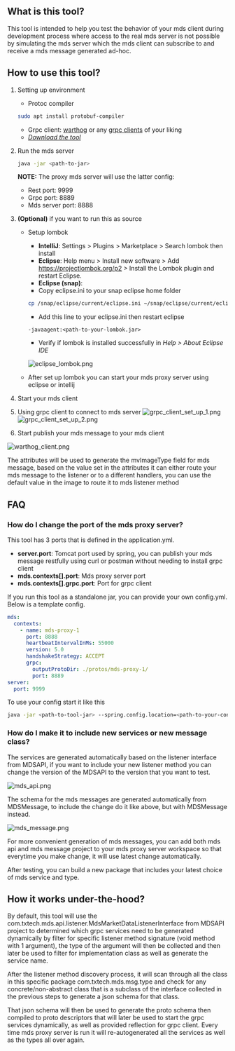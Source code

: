 ## What is this tool?
This tool is intended to help you test the behavior of your mds client during development process where access to the real mds server is not possible by simulating the mds server which the mds client can subscribe to and receive a mds message generated ad-hoc.

## How to use this tool?

1. Setting up environment
   - Protoc compiler
    ```bash
    sudo apt install protobuf-compiler
    ```
   - Grpc client: [warthog](https://github.com/Forest33/warthog) or any [grpc clients](https://github.com/grpc-ecosystem/awesome-grpc#tools) of your liking
   - [*Download the tool*](https://gitlab.tx-tech.com/vn-core/internal-tool/mds2core-testing-tool/-/releases)

2. Run the mds server
    ```bash
    java -jar <path-to-jar>
    ```
    **NOTE:** The proxy mds server will use the latter config:
   - Rest port: 9999
   - Grpc port: 8889
   - Mds server port: 8888

3. **(Optional)** if you want to run this as source
   - Setup lombok
      - **IntelliJ**: Settings > Plugins > Marketplace > Search lombok then install
      - **Eclipse**: Help menu > Install new software > Add https://projectlombok.org/p2 > Install the Lombok plugin and restart Eclipse.
      - **Eclipse (snap)**: 
      - Copy eclipse.ini to your snap eclipse home folder
      ```bash
      cp /snap/eclipse/current/eclipse.ini ~/snap/eclipse/current/eclipse.ini
      ```
       - Add this line to your eclipse.ini then restart eclipse 
      ```text
      -javaagent:<path-to-your-lombok.jar>
       ```
      - Verify if lombok is installed successfully in _Help > About Eclipse IDE_ 

      ![eclipse_lombok.png](images%2Feclipse_lombok.png)

   - After set up lombok you can start your mds proxy server using eclipse or intellij

4. Start your mds client

5. Using grpc client to connect to mds server
![grpc_client_set_up_1.png](images%2Fgrpc_client_set_up_1.png)
![grpc_client_set_up_2.png](images%2Fgrpc_client_set_up_2.png)

6. Start publish your mds message to your mds client

![warthog_client.png](images%2Fwarthog_client.png)

The attributes will be used to generate the mvImageType field for mds message, based on the value set in the attributes it can either route your mds message to the listener or to a different handlers, you can use the default value in the image to route it to mds listener method

## FAQ

### How do I change the port of the mds proxy server?

This tool has 3 ports that is defined in the application.yml.

- **server.port**: Tomcat port used by spring, you can publish your mds message restfully using curl or postman without needing to install grpc client
- **mds.contexts[].port**: Mds proxy server port
- **mds.contexts[].grpc.port**: Port for grpc client

If you run this tool as a standalone jar, you can provide your own config.yml. Below is a template config.
```yaml
mds:
  contexts:
    - name: mds-proxy-1
      port: 8888
      heartbeatIntervalInMs: 55000
      version: 5.0
      handshakeStrategy: ACCEPT
      grpc:
        outputProtoDir: ./protos/mds-proxy-1/
        port: 8889
server:
  port: 9999
```

To use your config start it like this
```bash
java -jar <path-to-tool-jar> --spring.config.location=<path-to-your-config.yml>
```

### How do I make it to include new services or new message class?

The services are generated automatically based on the listener interface from MDSAPI, if you want to include your new listener method you can change the version of the MDSAPI to the version that you want to test.

![mds_api.png](images%2Fmds_api.png)

The schema for the mds messages are generated automatically from MDSMessage, to include the change do it like above, but with MDSMessage instead.

![mds_message.png](images%2Fmds_message.png)

For more convenient generation of mds messages, you can add both mds api and mds message project to your mds proxy server workspace so that everytime you make change, it will use latest change automatically.

After testing, you can build a new package that includes your latest choice of mds service and type.

## How it works under-the-hood?

By default, this tool will use the com.txtech.mds.api.listener.MdsMarketDataListenerInterface from MDSAPI project to determined which grpc services need to be generated dynamically by filter for specific listener method signature (void method with 1 argument), the type of the argument will then be collected and then later be used to filter for implementation class as well as generate the service name.

After the listener method discovery process, it will scan through all the class in this specific package com.txtech.mds.msg.type and check for any concrete/non-abstract class that is a subclass of the interface collected in the previous steps to generate a json schema for that class.

That json schema will then be used to generate the proto schema then compiled to proto descriptors that will later be used to start the grpc services dynamically, as well as provided reflection for grpc client. Every time mds proxy server is run it will re-autogenerated all the services as well as the types all over again.